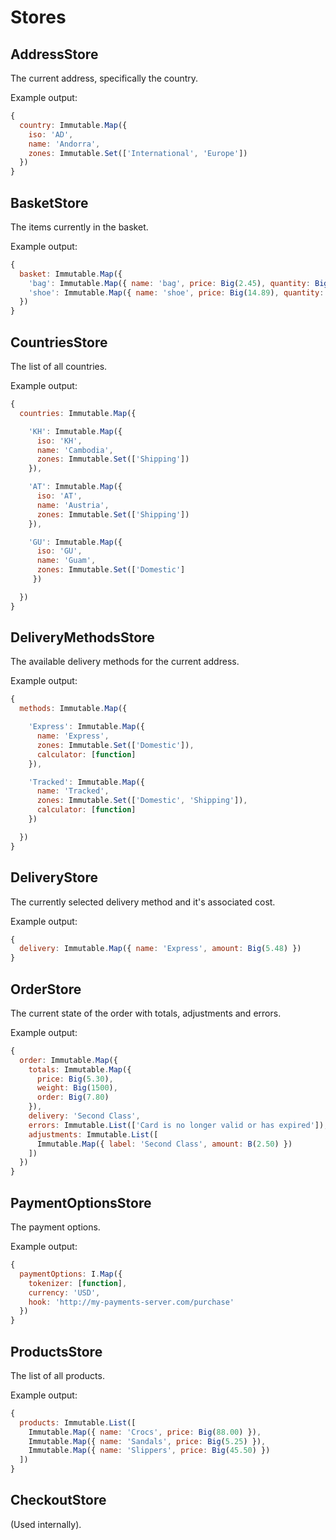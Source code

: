 # Stores

## AddressStore

The current address, specifically the country.

Example output:

```javascript
{
  country: Immutable.Map({
    iso: 'AD',
    name: 'Andorra',
    zones: Immutable.Set(['International', 'Europe'])
  })
}
```

## BasketStore

The items currently in the basket.

Example output:

```javascript
{
  basket: Immutable.Map({
    'bag': Immutable.Map({ name: 'bag', price: Big(2.45), quantity: Big(3) }),
    'shoe': Immutable.Map({ name: 'shoe', price: Big(14.89), quantity: Big(1) })
  })
}
```

## CountriesStore

The list of all countries.

Example output:

```javascript
{
  countries: Immutable.Map({

    'KH': Immutable.Map({
      iso: 'KH',
      name: 'Cambodia',
      zones: Immutable.Set(['Shipping'])
    }),

    'AT': Immutable.Map({
      iso: 'AT',
      name: 'Austria',
      zones: Immutable.Set(['Shipping'])
    }),

    'GU': Immutable.Map({
      iso: 'GU',
      name: 'Guam',
      zones: Immutable.Set(['Domestic']
     })

  })
}
```

## DeliveryMethodsStore

The available delivery methods for the current address.

Example output:

```javascript
{
  methods: Immutable.Map({

    'Express': Immutable.Map({
      name: 'Express',
      zones: Immutable.Set(['Domestic']),
      calculator: [function]
    }),

    'Tracked': Immutable.Map({
      name: 'Tracked',
      zones: Immutable.Set(['Domestic', 'Shipping']),
      calculator: [function]
    })

  })
}
```

## DeliveryStore

The currently selected delivery method and it's associated cost.

Example output:

```javascript
{
  delivery: Immutable.Map({ name: 'Express', amount: Big(5.48) })
}
```

## OrderStore

The current state of the order with totals, adjustments and errors.

Example output:

```javascript
{
  order: Immutable.Map({
    totals: Immutable.Map({
      price: Big(5.30),
      weight: Big(1500),
      order: Big(7.80)
    }),
    delivery: 'Second Class',
    errors: Immutable.List(['Card is no longer valid or has expired']),
    adjustments: Immutable.List([
      Immutable.Map({ label: 'Second Class', amount: B(2.50) })
    ])
  })
}
```

## PaymentOptionsStore

The payment options.

Example output:

```javascript
{
  paymentOptions: I.Map({
    tokenizer: [function],
    currency: 'USD',
    hook: 'http://my-payments-server.com/purchase'
  })
}

```

## ProductsStore

The list of all products.

Example output:

```javascript
{
  products: Immutable.List([
    Immutable.Map({ name: 'Crocs', price: Big(88.00) }),
    Immutable.Map({ name: 'Sandals', price: Big(5.25) }),
    Immutable.Map({ name: 'Slippers', price: Big(45.50) })
  ])
}
```

## CheckoutStore

(Used internally).
